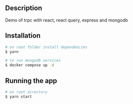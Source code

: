 ## Description

Demo of trpc with react, react query, express and mongodb

## Installation

```bash
# on root folder install dependencies
$ yarn
```


```bash
# to run mongodb services
$ docker compose up -d
```


## Running the app

```bash
# on root directory
$ yarn start
```
